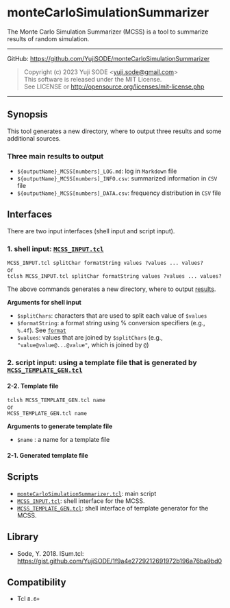 # monteCarloSimulationSummarizer
The Monte Carlo Simulation Summarizer (MCSS) is a tool to summarize results of random simulation.
___
GitHub: https://github.com/YujiSODE/monteCarloSimulationSummarizer  
>Copyright (c) 2023 Yuji SODE \<yuji.sode@gmail.com\>  
>This software is released under the MIT License.  
>See LICENSE or http://opensource.org/licenses/mit-license.php  
______

## Synopsis
This tool generates a new directory, where to output three results and some additional sources.

### Three main results to output
- `${outputName}_MCSS[numbers]_LOG.md`: log in `Markdown` file
- `${outputName}_MCSS[numbers]_INFO.csv`: summarized information in `CSV` file
- `${outputName}_MCSS[numbers]_DATA.csv`: frequency distribution in `CSV` file

## Interfaces
There are two input interfaces (shell input and script input).

### 1. **shell input:** [`MCSS_INPUT.tcl`](MCSS_INPUT.tcl)

`MCSS_INPUT.tcl splitChar formatString values ?values ... values?`  
or  
`tclsh MCSS_INPUT.tcl splitChar formatString values ?values ... values?`

The above commands generates a new directory, where to output [results](#three-main-results-to-output).

**Arguments for shell input**
- `$splitChars`: characters that are used to split each value of `$values`
- `$formatString`: a format string using % conversion specifiers (e.g., `%.4f`). See [`format`](https://www.tcl.tk/man/tcl8.6/TclCmd/format.html)
- `$values`: values that are joined by `$splitChars` (e.g., `"value@value@...@value"`, which is joined by `@`)

### 2. **script input**: using a template file that is generated by [`MCSS_TEMPLATE_GEN.tcl`](MCSS_TEMPLATE_GEN.tcl)

#### 2-2. Template file
`tclsh MCSS_TEMPLATE_GEN.tcl name`  
or  
`MCSS_TEMPLATE_GEN.tcl name`

**Arguments to generate template file**
- `$name` : a name for a template file

#### 2-1. Generated template file

## Scripts
- [`monteCarloSimulationSummarizer.tcl`](monteCarloSimulationSummarizer.tcl): main script
- [`MCSS_INPUT.tcl`](MCSS_INPUT.tcl): shell interface for the MCSS.
- [`MCSS_TEMPLATE_GEN.tcl`](MCSS_TEMPLATE_GEN.tcl): shell interface of template generator for the MCSS.

## Library
- Sode, Y. 2018. lSum.tcl: https://gist.github.com/YujiSODE/1f9a4e2729212691972b196a76ba9bd0

## Compatibility
- Tcl `8.6+`
